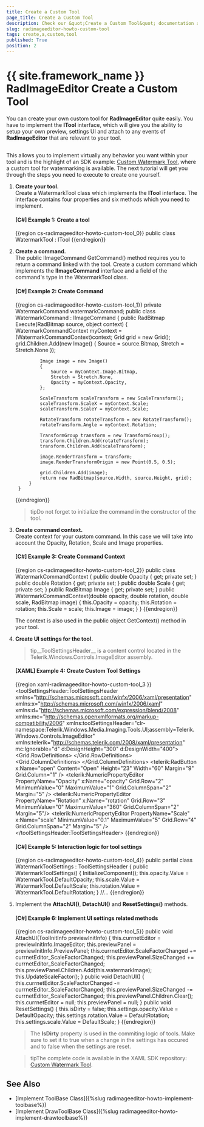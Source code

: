 ```yaml
---
title: Create a Custom Tool
page_title: Create a Custom Tool
description: Check our &quot;Create a Custom Tool&quot; documentation article for the RadImageEditor {{ site.framework_name }} control.
slug: radimageeditor-howto-custom-tool
tags: create,a,custom,tool
published: True
position: 2
---
```


# {{ site.framework_name }} RadImageEditor Create a Custom Tool



You can create your own custom tool for __RadImageEditor__ quite easily. You have to implement the __ITool__ interface, which will give you the ability to setup your own preview, settings UI and attach to any events of __RadImageEditor__ that are relevant to your tool.
      

## 

This allows you to implement virtually any behavior you want within your tool and is the highlight of an SDK example: [Custom Watermark Tool](https://github.com/telerik/xaml-sdk/tree/master/ImageEditor/CustomWatermarkTool), where a custom tool for watermarking is available. The next tutorial will get you through the steps you need to execute to create one yourself.
        

1. __Create your tool.__<br/>Create a WatermarkTool class which implements the __ITool__ interface. The interface contains four properties and six methods which you need to implement.

	#### __[C#] Example 1: Create a tool__
	
	{{region cs-radimageeditor-howto-custom-tool_0}}
		public class WatermarkTool : ITool
	{{endregion}}


1. __Create a command.__<br/>The public IImageCommand GetCommand() method requires you to return a command linked with the tool. Create a custom command which implements the __IImageCommand__ interface and a field of the command's type in the WatermarkTool class.
            

	#### __[C#] Example 2: Create Command__
	
	{{region cs-radimageeditor-howto-custom-tool_1}}
		private WatermarkCommand watermarkCommand;
		public class WatermarkCommand : IImageCommand
		{
		    public RadBitmap Execute(RadBitmap source, object context)
		    {
		        WatermarkCommandContext myContext = (WatermarkCommandContext)context;
		        Grid grid = new Grid();
		        grid.Children.Add(new Image()
		        {
		            Source = source.Bitmap,
		            Stretch = Stretch.None
		        });
	
		        Image image = new Image()
		        {
		            Source = myContext.Image.Bitmap,
		            Stretch = Stretch.None,
		            Opacity = myContext.Opacity,
		        };
	
		        ScaleTransform scaleTransform = new ScaleTransform();
		        scaleTransform.ScaleX = myContext.Scale;
		        scaleTransform.ScaleY = myContext.Scale;
	
		        RotateTransform rotateTransform = new RotateTransform();
		        rotateTransform.Angle = myContext.Rotation;
	
		        TransformGroup transform = new TransformGroup();
		        transform.Children.Add(rotateTransform);
		        transform.Children.Add(scaleTransform);
	
		        image.RenderTransform = transform;
		        image.RenderTransformOrigin = new Point(0.5, 0.5);
	
		        grid.Children.Add(image);
		        return new RadBitmap(source.Width, source.Height, grid);
		    }
		}
	{{endregion}}



	>tipDo not forget to initialize the command in the constructor of the tool.

1. __Create command context.__<br/>Create context for your custom command. In this case we will take into account the Opacity, Rotation, Scale and Image properties.
            
	
	#### __[C#] Example 3: Create Command Context__
	
	{{region cs-radimageeditor-howto-custom-tool_2}}
		public class WatermarkCommandContext
		{
		    public double Opacity { get; private set; }
		    public double Rotation { get; private set; }
		    public double Scale { get; private set; }
		    public RadBitmap Image { get; private set; }
		    public WatermarkCommandContext(double opacity, double rotation, double scale, RadBitmap image)
		    {
		        this.Opacity = opacity;
		        this.Rotation = rotation;
		        this.Scale = scale;
		        this.Image = image;
		    }
		}
	{{endregion}}
	
	The context is also used in the public object GetContext() method in your tool.
	            

1. __Create UI settings for the tool.__
	
	>tip__ToolSettingsHeader__ is a content control located in the Telerik.Windows.Controls.ImageEditor assembly.
	              
	
	#### __[XAML] Example 4: Create Custom Tool Settings__
	
	{{region xaml-radimageeditor-howto-custom-tool_3 }}
		<toolSettingsHeader:ToolSettingsHeader 
		                            xmlns="http://schemas.microsoft.com/winfx/2006/xaml/presentation"
		                            xmlns:x="http://schemas.microsoft.com/winfx/2006/xaml"
		                            xmlns:d="http://schemas.microsoft.com/expression/blend/2008"
		                            xmlns:mc="http://schemas.openxmlformats.org/markup-compatibility/2006"
		                            xmlns:toolSettingsHeader="clr-namespace:Telerik.Windows.Media.Imaging.Tools.UI;assembly=Telerik.Windows.Controls.ImageEditor"
		                            xmlns:telerik="http://schemas.telerik.com/2008/xaml/presentation"
		                            mc:Ignorable="d"
		                            d:DesignHeight="300" d:DesignWidth="400">
		    <Grid x:Name="LayoutRoot">
		        <Grid.RowDefinitions>
		            <RowDefinition Height="Auto "/>
		            <RowDefinition Height="Auto "/>
		            <RowDefinition Height="Auto "/>
		            <RowDefinition Height="Auto "/>
		            <RowDefinition Height="Auto "/>
		        </Grid.RowDefinitions>
		        <Grid.ColumnDefinitions>
		            <ColumnDefinition Width="*" />
		            <ColumnDefinition Width="Auto" />
		        </Grid.ColumnDefinitions>
		        <TextBlock Text="Open image" Grid.Row="0" Grid.Column="0" Margin="9" VerticalAlignment="Center" Foreground="#FF1E395B"/>
		        <telerik:RadButton x:Name="open" Content="Open" Height="23" Width="60" Margin="9" Grid.Column="1" />
		        <telerik:NumericPropertyEditor PropertyName="Opacity" x:Name="opacity" Grid.Row="2" MinimumValue="0" MaximumValue="1" Grid.ColumnSpan="2" Margin="5" />
		        <telerik:NumericPropertyEditor PropertyName="Rotation" x:Name="rotation" Grid.Row="3" MinimumValue="0" MaximumValue="360" Grid.ColumnSpan="2" Margin="5"/>
		        <telerik:NumericPropertyEditor PropertyName="Scale" x:Name="scale" MinimumValue="0.1" MaximumValue="5" Grid.Row="4" Grid.ColumnSpan="2" Margin="5" />
		    </Grid>
		</toolSettingsHeader:ToolSettingsHeader>
	{{endregion}}
	
	
	
	#### __[C#] Example 5: Interaction logic for tool settings__
	
	{{region cs-radimageeditor-howto-custom-tool_4}}
		public partial class WatermarkToolSettings : ToolSettingsHeader
		{
		    public WatermarkToolSettings()
		    {
		        InitializeComponent();
		        this.opacity.Value = WatermarkTool.DefaultOpacity;
		        this.scale.Value = WatermarkTool.DefaultScale;
		        this.rotation.Value = WatermarkTool.DefaultRotation;
		    }
		    //...
	{{endregion}}



1. Implement the __AttachUI()__, __DetachUI()__ and __ResetSettings()__ methods.
	            
	
	#### __[C#] Example 6: Implement UI settings related methods__
	
	{{region cs-radimageeditor-howto-custom-tool_5}}
		public void AttachUI(ToolInitInfo previewInitInfo)
		{
		    this.currnetEditor = previewInitInfo.ImageEditor;
		    this.previewPanel = previewInitInfo.PreviewPanel;
		    this.currnetEditor.ScaleFactorChanged += currnetEditor_ScaleFactorChanged;
		    this.previewPanel.SizeChanged += currnetEditor_ScaleFactorChanged;
		    this.previewPanel.Children.Add(this.watermarkImage);
		    this.UpdateScaleFactor();
		}
		public void DetachUI()
		{
		    this.currnetEditor.ScaleFactorChanged -= currnetEditor_ScaleFactorChanged;
		    this.previewPanel.SizeChanged -= currnetEditor_ScaleFactorChanged;
		    this.previewPanel.Children.Clear();
		    this.currnetEditor = null;
		    this.previewPanel = null;
		}
		public void ResetSettings()
		{
		    this.isDirty = false;
		    this.settings.opacity.Value = DefaultOpacity;
		    this.settings.rotation.Value = DefaultRotation;
		    this.settings.scale.Value = DefaultScale;
		}
	{{endregion}}
	
	
	
	>The __IsDirty__ property is used in the commiting logic of tools. Make sure to set it to true when a change in the settings has occured and to false when the settings are reset.
	              
	
	>tipThe complete code is available in the XAML SDK repository: [Custom Watermark Tool](https://github.com/telerik/xaml-sdk/tree/master/ImageEditor/CustomWatermarkTool).
	          

## See Also

* [Implement ToolBase Class]({%slug radimageeditor-howto-implement-toolbase%})
* [Implement DrawToolBase Class]({%slug radimageeditor-howto-implement-drawtoolbase%})